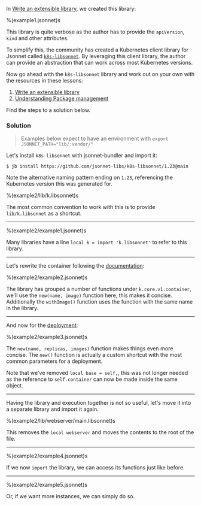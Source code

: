In [Write an extensible library](lesson1.md), we created this library:

%(example1.jsonnet)s

This library is quite verbose as the author has to provide the `apiVersion`, `kind` and
other attributes.

To simplify this, the community has created a Kubernetes client library for Jsonnet called
[`k8s-libsonnet`](https://github.com/jsonnet-libs/k8s-libsonnet). By leveraging this
client library, the author can provide an abstraction that can work across most Kubernetes
versions.

Now go ahead with the `k8s-libsonnet` library and work out on your own with the resources
in these lessons:

1. [Write an extensible library](lesson1.md)
1. [Understanding Package management](lesson2.md)

Find the steps to a solution below.

### Solution

> Examples below expect to have an environment with `export JSONNET_PATH="lib/:vendor/"`

Let's install `k8s-libsonnet` with jsonnet-bundler and import it:

`$ jb install https://github.com/jsonnet-libs/k8s-libsonnet/1.23@main`

Note the alternative naming pattern ending on `1.23`, referencing the Kubernetes version
this was generated for.

%(example2/lib/k.libsonnet)s

The most common convention to work with this is to provide `lib/k.libsonnet` as
a shortcut.

---

%(example2/example1.jsonnet)s

Many libraries have a line `local k = import 'k.libsonnet'` to refer to this
library.

---

Let's rewrite the container following the
[documentation](https://jsonnet-libs.github.io/k8s-libsonnet/1.23/core/v1/container/):

%(example2/example2.jsonnet)s

The library has grouped a number of functions under `k.core.v1.container`, we'll use the
`new(name, image)` function here, this makes it concise. Additionally the `withImage()` function uses the function with the same name in the library.

---

And now for the [deployment](https://jsonnet-libs.github.io/k8s-libsonnet/1.23/apps/v1/deployment/):

%(example2/example3.jsonnet)s

The `new(name, replicas, images)` function makes things even more concise. The `new()`
function is actually a custom shortcut with the most common parameters for a deployment.

Note that we've removed `local base = self,`, this was not longer needed as the reference
to `self.container` can now be made inside the same object.

---

Having the library and execution together is not so useful, let's move it into a separate
library and import it again.

%(example2/lib/webserver/main.libsonnet)s

This removes the `local webserver` and moves the contents to the root of the file.

---

%(example2/example4.jsonnet)s

If we now `import` the library, we can access its functions just like before.

---

%(example2/example5.jsonnet)s

Or, if we want more instances, we can simply do so.
